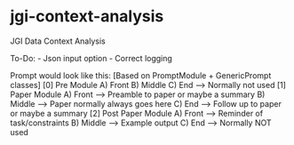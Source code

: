 # jgi-context-analysis
JGI Data Context Analysis

To-Do:
    - Json input option
    - Correct logging


Prompt would look like this: [Based on PromptModule + GenericPrompt classes]
    [0] Pre Module
        A) Front 
        B) Middle
        C) End --> Normally not used
    [1] Paper Module
        A) Front --> Preamble to paper or maybe a summary
        B) Middle --> Paper normally always goes here
        C) End  --> Follow up to paper or maybe a summary 
    [2] Post Paper Module
        A) Front --> Reminder of task/constraints
        B) Middle --> Example output
        C) End --> Normally NOT used
